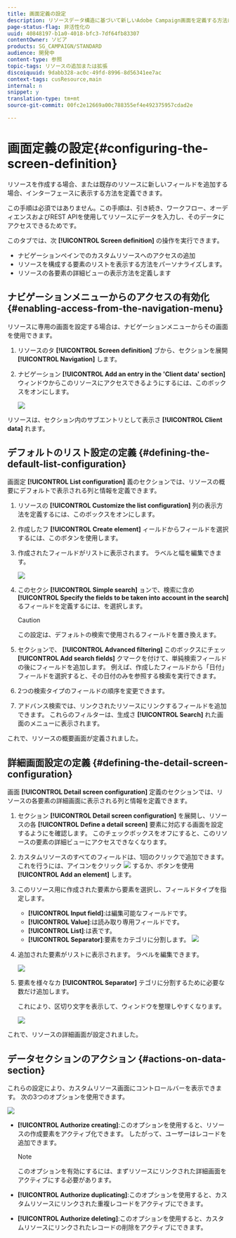 ```yaml
---
title: 画面定義の設定
description: リソースデータ構造に基づいて新しいAdobe Campaign画面を定義する方法について説明します。
page-status-flag: 非活性化の
uuid: 40848197-b1a0-4018-bfc3-7df64fb83307
contentOwner: ソビア
products: SG_CAMPAIGN/STANDARD
audience: 開発中
content-type: 参照
topic-tags: リソースの追加または拡張
discoiquuid: 9dabb328-ac0c-49fd-8996-8d56341ee7ac
context-tags: cusResource,main
internal: n
snippet: y
translation-type: tm+mt
source-git-commit: 00fc2e12669a00c788355ef4e492375957cdad2e

---
```



# 画面定義の設定{#configuring-the-screen-definition}

リソースを作成する場合、または既存のリソースに新しいフィールドを追加する場合、インターフェースに表示する方法を定義できます。

この手順は必須ではありません。この手順は、引き続き、ワークフロー、オーディエンスおよびREST APIを使用してリソースにデータを入力し、そのデータにアクセスできるためです。

このタブでは、次 **[!UICONTROL Screen definition]** の操作を実行できます。

* ナビゲーションペインでのカスタムリソースへのアクセスの追加
* リソースを構成する要素のリストを表示する方法をパーソナライズします。
* リソースの各要素の詳細ビューの表示方法を定義します

## ナビゲーションメニューからのアクセスの有効化 {#enabling-access-from-the-navigation-menu}

リソースに専用の画面を設定する場合は、ナビゲーションメニューからその画面を使用できます。

1. リソースのタ **[!UICONTROL Screen definition]** ブから、セクションを展開 **[!UICONTROL Navigation]** します。
1. ナビゲーション **[!UICONTROL Add an entry in the 'Client data' section]** ウィンドウからこのリソースにアクセスできるようにするには、このボックスをオンにします。

   ![](assets/schema_extension_19.png)

リソースは、セクション内のサブエントリとして表示さ **[!UICONTROL Client data]** れます。

## デフォルトのリスト設定の定義 {#defining-the-default-list-configuration}

画面定 **[!UICONTROL List configuration]** 義のセクションでは、リソースの概要にデフォルトで表示される列と情報を定義できます。

1. リソースの **[!UICONTROL Customize the list configuration]** 列の表示方法を定義するには、このボックスをオンにします。
1. 作成したフ **[!UICONTROL Create element]** ィールドからフィールドを選択するには、このボタンを使用します。
1. 作成されたフィールドがリストに表示されます。 ラベルと幅を編集できます。

   ![](assets/schema_extension_20.png)

1. このセクシ **[!UICONTROL Simple search]** ョンで、検索に含め **[!UICONTROL Specify the fields to be taken into account in the search]** るフィールドを定義するには、を選択します。

   >[!CAUTION]
   >
   >この設定は、デフォルトの検索で使用されるフィールドを置き換えます。

1. セクションで、 **[!UICONTROL Advanced filtering]** このボックスにチェッ **[!UICONTROL Add search fields]** クマークを付けて、単純検索フィールドの後にフィールドを追加します。 例えば、作成したフィールドから「日付」フィールドを選択すると、その日付のみを参照する検索を実行できます。
1. 2つの検索タイプのフィールドの順序を変更できます。
1. アドバンス検索では、リンクされたリソースにリンクするフィールドを追加できます。 これらのフィルターは、生成さ **[!UICONTROL Search]** れた画面のメニューに表示されます。

これで、リソースの概要画面が定義されました。

## 詳細画面設定の定義 {#defining-the-detail-screen-configuration}

画面 **[!UICONTROL Detail screen configuration]** 定義のセクションでは、リソースの各要素の詳細画面に表示される列と情報を定義できます。

1. セクション **[!UICONTROL Detail screen configuration]** を展開し、リソースの各 **[!UICONTROL Define a detail screen]** 要素に対応する画面を設定するようにを確認します。 このチェックボックスをオフにすると、このリソースの要素の詳細ビューにアクセスできなくなります。
1. カスタムリソースのすべてのフィールドは、1回のクリックで追加できます。 これを行うには、アイコンをクリック ![](assets/addallfieldsicon.png) するか、ボタンを使用 **[!UICONTROL Add an element]** します。
1. このリソース用に作成された要素から要素を選択し、フィールドタイプを指定します。

   * **[!UICONTROL Input field]**:は編集可能なフィールドです。
   * **[!UICONTROL Value]**:は読み取り専用フィールドです。
   * **[!UICONTROL List]**:は表です。
   * **[!UICONTROL Separator]**:要素をカテゴリに分割します。
   ![](assets/schema_extension_23.png)

1. 追加された要素がリストに表示されます。 ラベルを編集できます。

   ![](assets/schema_extension_22.png)

1. 要素を様々なカ **[!UICONTROL Separator]** テゴリに分割するために必要な数だけ追加します。

   これにより、区切り文字を表示して、ウィンドウを整理しやすくなります。

   ![](assets/schema_extension_25.png)

これで、リソースの詳細画面が設定されました。

## データセクションのアクション {#actions-on-data-section}

これらの設定により、カスタムリソース画面にコントロールバーを表示できます。 次の3つのオプションを使用できます。

![](assets/schema_extension_actions.png)

* **[!UICONTROL Authorize creating]**:このオプションを使用すると、リソースの作成要素をアクティブ化できます。 したがって、ユーザーはレコードを追加できます。

   >[!NOTE]
   >
   >このオプションを有効にするには、まずリソースにリンクされた詳細画面をアクティブにする必要があります。

* **[!UICONTROL Authorize duplicating]**:このオプションを使用すると、カスタムリソースにリンクされた重複レコードをアクティブにできます。
* **[!UICONTROL Authorize deleting]**:このオプションを使用すると、カスタムリソースにリンクされたレコードの削除をアクティブにできます。


